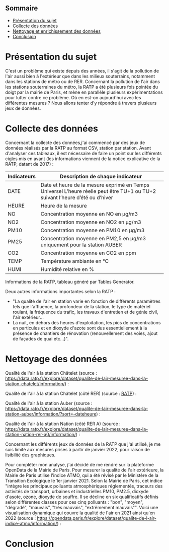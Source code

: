 ## Sommaire

- [Présentation du sujet](#presentation-du-sujet)
- [Collecte des données](#collecte-des-données)
- [Nettoyage et enrichissement des données](#nettoyage-et-enrichissement-des-données)
- [Conclusion](#conclusion)

# Présentation du sujet

C'est un problème qui existe depuis des années, il s'agit de la pollution de l'air aussi bien à l'extérieur que dans les milieux souterrains, notamment dans les stations de métro ou de RER. Concernant la pollution de l'air dans les stations souterraines du métro, la RATP a été plusieurs fois pointée du doigt par la mairie de Paris, et mène en parallèle plusieurs expérimentations pour lutter contre ce problème. Où en est-on aujourd'hui avec les différentes mesures ? Nous allons tenter d'y répondre à travers plusieurs jeux de données.

# Collecte des données
Concernant la collecte des données,j'ai commencé par des jeux de données réalisés par la RATP au format CSV, station par station. Avant d'analyser ces tableaux, il est nécessaire de faire un point sur les différents cigles mis en avant (les informations viennent de la notice explicative de la RATP, datant de 2017) :

| Indicateurs | Description de chaque indicateur                                                                                             |
|-------------|------------------------------------------------------------------------------------------------------------------------------|
| DATE        | Date et heure de la mesure exprimé en Temps Universel L’heure réelle peut être TU+1 ou TU+2 suivant l’heure d’été ou d’hiver |
| HEURE       | Heure de la mesure                                                                                                           |
| NO          | Concentration moyenne en NO en µg/m3                                                                                         |
| NO2         | Concentration moyenne en NO2 en µg/m3                                                                                        |
| PM10        | Concentration moyenne en PM10 en µg/m3                                                                                       |
| PM25        | Concentration moyenne en PM2,5 en µg/m3 uniquement pour la station AUBER                                                     |
| CO2         | Concentration moyenne en CO2 en ppm                                                                                          |
| TEMP        | Température ambiante en °C                                                                                                   |
| HUMI        | Humidité relative en %   

Informations de la RATP, tableau généré par Tables Generator.

Deux autres informations importantes selon la RATP :

- "La qualité de l'air en station varie en fonction de différents paramètres tels que l'affluence, la profondeur de la station, le type de matériel roulant, la fréquence du trafic, les travaux d'entretien et de génie civil, l'air extérieur...
- La nuit, en dehors des heures d'exploitation, les pics de concentrations en particules et en dioxyde d'azote sont dus essentiellement à la présence de chantiers de rénovation (renouvellement des voies, ajout de façades de quai etc...)".

# Nettoyage des données

Qualité de l'air à la station Châtelet (source : https://data.ratp.fr/explore/dataset/qualite-de-lair-mesuree-dans-la-station-chatelet/information/) :

<div class="flourish-embed flourish-chart" data-src="visualisation/16631062"><script src="https://public.flourish.studio/resources/embed.js"></script></div>


Qualité de l'air à la station Châtelet (côté RER) (source : [RATP](https://dataratp.opendatasoft.com/explore/dataset/qualite-de-lair-mesuree-dans-la-station-chatelet-rer-a0/information/?sort=-dateheure)) : 

<div class="flourish-embed flourish-chart" data-src="visualisation/16639741"><script src="https://public.flourish.studio/resources/embed.js"></script></div>

Qualité de l'air à la station Auber (source : https://data.ratp.fr/explore/dataset/qualite-de-lair-mesuree-dans-la-station-auber/information/?sort=-dateheure) : 

<div class="flourish-embed flourish-chart" data-src="visualisation/16641032"><script src="https://public.flourish.studio/resources/embed.js"></script></div>

Qualité de l'air à la station Nation (côté RER A) (source : https://data.ratp.fr/explore/dataset/qualite-de-lair-mesuree-dans-la-station-nation-rer-a0/information/) :

<div class="flourish-embed flourish-chart" data-src="visualisation/16641606"><script src="https://public.flourish.studio/resources/embed.js"></script></div>

Concernant les différents jeux de données de la RATP que j'ai utilisé, je me suis limité aux mesures prises à partir de janvier 2022, pour raison de lisibilité des graphiques.

Pour compléter mon analyse, j'ai décidé de me rendre sur la plateforme OpenData de la Mairie de Paris. Pour mesurer la qualité de l'air extérieure, la Mairie de Paris utilise l'indice ATMO, qui a été révisé par le Ministère de la Transition Ecologique le 1er janvier 2021. Selon  la Mairie de Paris, cet indice "intègre les principaux polluants atmosphériques réglementés, traceurs des activités de transport, urbaines et industrielles PM10, PM2.5, dioxyde d'asote, ozone, dioxyde de souffre. Il se décline en six qualificatifs définis selon différentes classes pour ces cinq polluants : "bon", "moyen", "dégradé", "mauvais", "très mauvais", "extrêmement mauvais"". 
Voici une visualisation dynamique qui couvre la qualité de l'air en 2021 ainsi qu'en 2022 (source : https://opendata.paris.fr/explore/dataset/qualite-de-l-air-indice-atmo/information/) :

<div class="flourish-embed flourish-chart" data-src="visualisation/16641296"><script src="https://public.flourish.studio/resources/embed.js"></script></div>

# Conclusion
